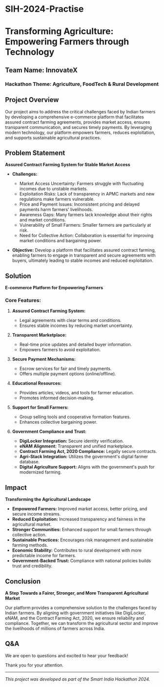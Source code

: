 # SIH-2024-Practise
# Transforming Agriculture: Empowering Farmers through Technology

## Team Name: InnovateX

### Hackathon Theme: Agriculture, FoodTech & Rural Development

## Project Overview
Our project aims to address the critical challenges faced by Indian farmers by developing a comprehensive e-commerce platform that facilitates assured contract farming agreements, provides market access, ensures transparent communication, and secures timely payments. By leveraging modern technology, our platform empowers farmers, reduces exploitation, and supports sustainable agricultural practices.

## Problem Statement
**Assured Contract Farming System for Stable Market Access**

- **Challenges:**
  - Market Access Uncertainty: Farmers struggle with fluctuating incomes due to unstable markets.
  - Exploitation Risks: Lack of transparency in APMC markets and new regulations make farmers vulnerable.
  - Price and Payment Issues: Inconsistent pricing and delayed payments harm farmers' livelihoods.
  - Awareness Gaps: Many farmers lack knowledge about their rights and market conditions.
  - Vulnerability of Small Farmers: Smaller farmers are particularly at risk.
  - Need for Collective Action: Collaboration is essential for improving market conditions and bargaining power.

- **Objective:**
  Develop a platform that facilitates assured contract farming, enabling farmers to engage in transparent and secure agreements with buyers, ultimately leading to stable incomes and reduced exploitation.

## Solution
**E-commerce Platform for Empowering Farmers**

### Core Features:
1. **Assured Contract Farming System:**
   - Legal agreements with clear terms and conditions.
   - Ensures stable incomes by reducing market uncertainty.

2. **Transparent Marketplace:**
   - Real-time price updates and detailed buyer information.
   - Empowers farmers to avoid exploitation.

3. **Secure Payment Mechanisms:**
   - Escrow services for fair and timely payments.
   - Offers multiple payment options (online/offline).

4. **Educational Resources:**
   - Provides articles, videos, and tools for farmer education.
   - Promotes informed decision-making.

5. **Support for Small Farmers:**
   - Group selling tools and cooperative formation features.
   - Enhances collective bargaining power.

6. **Government Compliance and Trust:**
   - **DigiLocker Integration:** Secure identity verification.
   - **eNAM Alignment:** Transparent and unified marketplace.
   - **Contract Farming Act, 2020 Compliance:** Legally secure contracts.
   - **Agri-Stack Integration:** Utilizes the government's digital farmer database.
   - **Digital Agriculture Support:** Aligns with the government's push for modernized farming.

## Impact
**Transforming the Agricultural Landscape**

- **Empowered Farmers:** Improved market access, better pricing, and secure income streams.
- **Reduced Exploitation:** Increased transparency and fairness in the agricultural market.
- **Stronger Communities:** Enhanced support for small farmers through collective action.
- **Sustainable Practices:** Encourages risk management and sustainable farming methods.
- **Economic Stability:** Contributes to rural development with more predictable income for farmers.
- **Government-Backed Trust:** Compliance with national policies builds trust and credibility.

## Conclusion
**A Step Towards a Fairer, Stronger, and More Transparent Agricultural Market**

Our platform provides a comprehensive solution to the challenges faced by Indian farmers. By aligning with government initiatives like DigiLocker, eNAM, and the Contract Farming Act, 2020, we ensure reliability and compliance. Together, we can transform the agricultural sector and improve the livelihoods of millions of farmers across India.

## Q&A
We are open to questions and excited to hear your feedback!

Thank you for your attention.

---

*This project was developed as part of the Smart India Hackathon 2024.*

